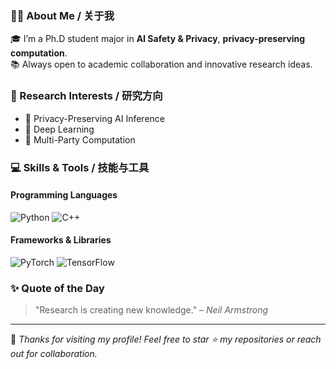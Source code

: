 ### 🧑‍🔬 About Me / 关于我
🎓 I’m a Ph.D student major in **AI Safety & Privacy**, **privacy-preserving computation**.  
📚 Always open to academic collaboration and innovative research ideas.  


### 🧩 Research Interests / 研究方向
- 🔐 Privacy-Preserving AI Inference  
- 🧠 Deep Learning  
- 🧮 Multi-Party Computation  


### 💻 Skills & Tools / 技能与工具

#### Programming Languages
![Python](https://img.shields.io/badge/Python-3776AB?logo=python&logoColor=white)
![C++](https://img.shields.io/badge/C++-00599C?logo=cplusplus&logoColor=white)

#### Frameworks & Libraries
![PyTorch](https://img.shields.io/badge/PyTorch-EE4C2C?logo=pytorch&logoColor=white)
![TensorFlow](https://img.shields.io/badge/TensorFlow-FF6F00?logo=tensorflow&logoColor=white)

### ✨ Quote of the Day

> "Research is creating new knowledge." – *Neil Armstrong*

---

💬 *Thanks for visiting my profile! Feel free to star ⭐ my repositories or reach out for collaboration.*
